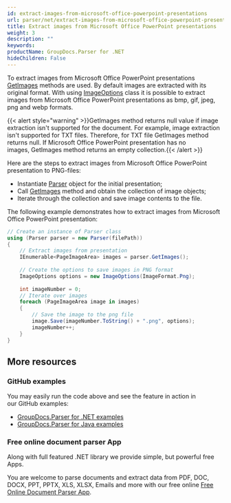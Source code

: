 ```yaml
---
id: extract-images-from-microsoft-office-powerpoint-presentations
url: parser/net/extract-images-from-microsoft-office-powerpoint-presentations
title: Extract images from Microsoft Office PowerPoint presentations
weight: 3
description: ""
keywords: 
productName: GroupDocs.Parser for .NET
hideChildren: False
---
```

To extract images from Microsoft Office PowerPoint presentations [GetImages](https://apireference.groupdocs.com/net/parser/groupdocs.parser/parser/methods/getimages) methods are used. By default images are extracted with its original format. With using [ImageOptions](https://apireference.groupdocs.com/net/parser/groupdocs.parser.options/imageoptions) class it is possible to extract images from Microsoft Office PowerPoint presentations as bmp, gif, jpeg, png and webp formats.

{{< alert style="warning" >}}GetImages method returns null value if image extraction isn't supported for the document. For example, image extraction isn't supported for TXT files. Therefore, for TXT file GetImages method returns null. If Microsoft Office PowerPoint presentation has no images, GetImages method returns an empty collection.{{< /alert >}}

Here are the steps to extract images from Microsoft Office PowerPoint presentation to PNG-files:

*   Instantiate [Parser](https://apireference.groupdocs.com/net/parser/groupdocs.parser/parser) object for the initial presentation;
*   Call [GetImages](https://apireference.groupdocs.com/net/parser/groupdocs.parser/parser/methods/getimages) method and obtain the collection of image objects;
*   Iterate through the collection and save image contents to the file.

The following example demonstrates how to extract images from Microsoft Office PowerPoint presentation:

```csharp
// Create an instance of Parser class
using (Parser parser = new Parser(filePath))
{
    // Extract images from presentation
    IEnumerable<PageImageArea> images = parser.GetImages();
  
    // Create the options to save images in PNG format
    ImageOptions options = new ImageOptions(ImageFormat.Png);
  
    int imageNumber = 0;
    // Iterate over images
    foreach (PageImageArea image in images)
    {
        // Save the image to the png file
        image.Save(imageNumber.ToString() + ".png", options);
        imageNumber++;
    }
}
```

## More resources

### GitHub examples

You may easily run the code above and see the feature in action in our GitHub examples:

*   [GroupDocs.Parser for .NET examples](https://github.com/groupdocs-parser/GroupDocs.Parser-for-.NET)    
*   [GroupDocs.Parser for Java examples](https://github.com/groupdocs-parser/GroupDocs.Parser-for-Java)    

### Free online document parser App

Along with full featured .NET library we provide simple, but powerful free Apps.

You are welcome to parse documents and extract data from PDF, DOC, DOCX, PPT, PPTX, XLS, XLSX, Emails and more with our free online [Free Online Document Parser App](https://products.groupdocs.app/parser).